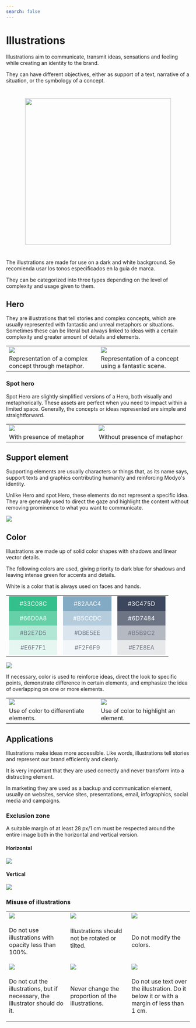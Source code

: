 ```yaml
---
search: false
---
```


# Illustrations

Illustrations aim to communicate, transmit ideas, sensations and feeling while creating an identity to the brand.

They can have different objectives, either as support of a text, narrative of a situation, or the symbology of a concept.

<img src="/assets/img/brand/illustrations.jpg" style="margin: 40px auto; width: 400px; display: block;" />

The illustrations are made for use on a dark and white background. Se recomienda usar los tonos especificados en la guía de marca.

They can be categorized into three types depending on the level of complexity and usage given to them.

## Hero

They are illustrations that tell stories and complex concepts, which are usually represented with fantastic and unreal metaphors or situations. Sometimes these can be literal but always linked to ideas with a certain complexity and greater amount of details and elements.

<table>
<tr>
<td style="width: 50%;">
<img src="/assets/img/brand/ruta.jpg">
</td>
<td style="width: 50%;">
<img src="/assets/img/brand/candado.jpg">
</td>
</tr>
<tr>
<td style="width: 50%;">
Representation of a complex concept through metaphor.
</td>
<td style="width: 50%;">
Representation of a concept using a fantastic scene.
</td>
</tr>
</table>

### Spot hero

Spot Hero are slightly simplified versions of a Hero, both visually and metaphorically. These assets are perfect when you need to impact within a limited space. Generally, the concepts or ideas represented are simple and straightforward.

<table>
<tr>
<td style="width: 50%;">
<img src="/assets/img/brand/pago.png">
</td>
<td style="width: 50%;">
<img src="/assets/img/brand/unificado.png">
</td>
</tr>
<tr>
<td style="width: 50%;">
With presence of metaphor
</td>
<td style="width: 50%;">
Without presence of metaphor
</td>
</tr>
</table>

## Support element

Supporting elements are usually characters or things that, as its name says, support texts and graphics contributing humanity and reinforcing Modyo's identity.

Unlike Hero and spot Hero, these elements do not represent a specific idea. They are generally used to direct the gaze and highlight the content without removing prominence to what you want to communicate.

<img src="/assets/img/brand/support_element.png" style="margin-left: 0;" />

## Color

Illustrations are made up of solid color shapes with shadows and linear vector details.

The following colors are used, giving priority to dark blue for shadows and leaving intense green for accents and details.

White is a color that is always used on faces and hands.

<table>
<tr>
<td style="width: 30%;">
<div style="display: flex;flex-direction: column;">
<span style="background: #33C08C;display: flex;color: white;padding: 10px 20px;justify-content:center;">#33C08C</span>
<span style="background: #66D0A8;display: flex;color: white;padding: 10px 20px;justify-content:center;">#66D0A8</span>
<span style="background: #B2E7D5;display: flex;color: #6D7484;padding: 10px 20px;justify-content:center;">#B2E7D5</span>
<span style="background: #E6F7F1;display: flex;color: #6D7484;padding: 10px 20px;justify-content:center;">#E6F7F1</span>
</div>
</td>
<td style="width: 30%;">
<div style="display: flex;flex-direction: column;">
<span style="background: #82AAC4;display: flex;color: white;padding: 10px 20px;justify-content:center;">#82AAC4</span>
<span style="background: #B5CCDC;display: flex;color: white;padding: 10px 20px;justify-content:center;">#B5CCDC</span>
<span style="background: #DBE5EE;display: flex;color: #6D7484;padding: 10px 20px;justify-content:center;">#DBE5EE</span>
<span style="background: #F2F6F9;display: flex;color: #6D7484;padding: 10px 20px;justify-content:center;">#F2F6F9</span>
</div>
</td>
<td style="width: 30%;">
<div style="display: flex;flex-direction: column;">
<span style="background: #3C475D;display: flex;color: white;padding: 10px 20px;justify-content:center;">#3C475D</span>
<span style="background: #6D7484;display: flex;color: white;padding: 10px 20px;justify-content:center;">#6D7484</span>
<span style="background: #B5B9C2;display: flex;color: #6D7484;padding: 10px 20px;justify-content:center;">#B5B9C2</span>
<span style="background: #E7E8EA;display: flex;color: #6D7484;padding: 10px 20px;justify-content:center;">#E7E8EA</span>
</div>
</td>
</tr>
</table>

<img src="/assets/img/brand/webinar.png" style="margin-left: 0;" />

If necessary, color is used to reinforce ideas, direct the look to specific points, demonstrate difference in certain elements, and emphasize the idea of overlapping on one or more elements.

<table>
<tr>
<td style="width: 50%;">
<img src="/assets/img/brand/modular.png">
</td>
<td style="width: 50%;">
<img src="/assets/img/brand/exito.png">
</td>
</tr>
<tr>
<td style="width: 50%;">
Use of color to differentiate elements.
</td>
<td style="width: 50%;">
Use of color to highlight an element.
</td>
</tr>
</table>

## Applications

Illustrations make ideas more accessible. Like words, illustrations tell stories and represent our brand efficiently and clearly.

It is very important that they are used correctly and never transform into a distracting element.

In marketing they are used as a backup and communication element, usually on websites, service sites, presentations, email, infographics, social media and campaigns.

### Exclusion zone

A suitable margin of at least 28 px/1 cm must be respected around the entire image both in the horizontal and vertical version.

#### Horizontal

<img src="/assets/img/brand/horizontal.png" style="margin-left: 0;" />

#### Vertical

<img src="/assets/img/brand/vertical.png" style="margin-left: 0;" />

### Misuse of illustrations

<table>
<tr>
<td style="width:30%;">
<img src="/assets/img/brand/error6.png">
</td>
<td style="width:30%;">
<img src="/assets/img/brand/error2.png">
</td>
<td style="width:30%;">
<img src="/assets/img/brand/error3.png">
</td>
</tr>
<tr>
<td>
<p class="dont">Do not use illustrations with opacity less than 100%.</p>
</td>
<td>Illustrations should not be rotated or tilted.</p>
</td>
<td>
<p class="dont">Do not modify the colors.</p>
</td>
</tr>
<tr>
<td>
<img src="/assets/img/brand/error4.png">
</td>
<td>
<img src="/assets/img/brand/error1.png">
</td>
<td>
<img src="/assets/img/brand/error5.png">
</td>
</tr>
<tr>
<td>
<p class="dont">Do not cut the illustrations, but if necessary, the illustrator should do it.</p>
</td>
<td>
<p class="dont">Never change the proportion of the illustrations.</p>
</td>
<td>
<p class="dont">Do not use text over the illustration. Do it below it or with a margin of less than 1 cm.</p>
</td>
</tr>
</table>
